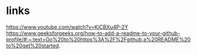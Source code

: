 # links
https://www.youtube.com/watch?v=KiCBXu4P-2Y
https://www.geeksforgeeks.org/how-to-add-a-readme-to-your-github-profile/#:~:text=Go%20to%20https%3A%2F%2Fgithub,a%20README%20to%20get%20started.
